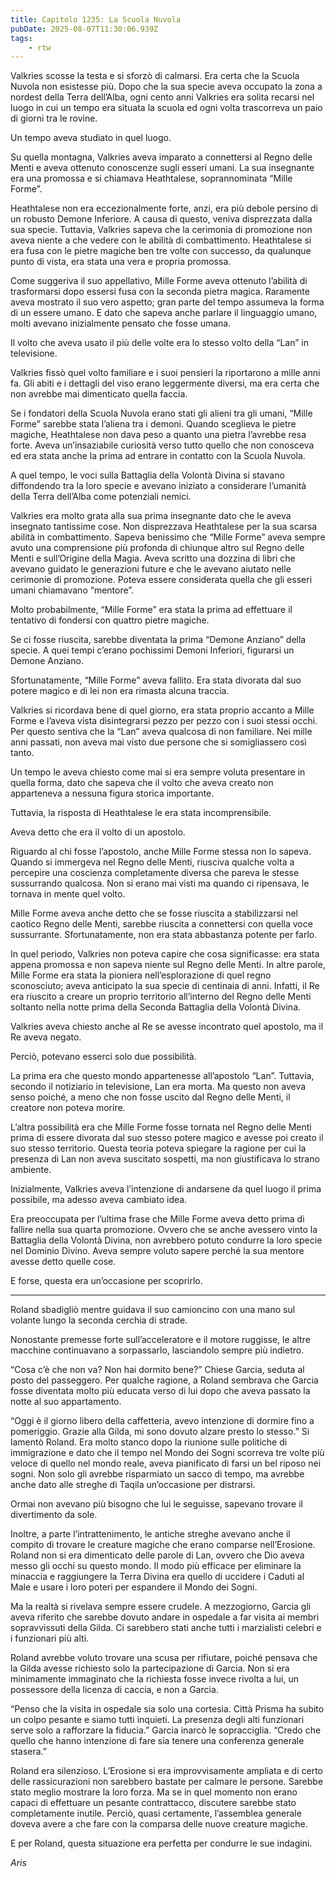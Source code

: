 ```yaml
---
title: Capitolo 1235: La Scuola Nuvola
pubDate: 2025-08-07T11:30:06.939Z
tags:
    - rtw
---
```



Valkries scosse la testa e si sforzò di calmarsi. Era certa che la Scuola Nuvola non esistesse più. Dopo che la sua specie aveva occupato la zona a nordest della Terra dell’Alba, ogni cento anni Valkries era solita recarsi nel luogo in cui un tempo era situata la scuola ed ogni volta trascorreva un paio di giorni tra le rovine.


Un tempo aveva studiato in quel luogo.


Su quella montagna, Valkries aveva imparato a connettersi al Regno delle Menti e aveva ottenuto conoscenze sugli esseri umani. La sua insegnante era una promossa e si chiamava Heathtalese, soprannominata “Mille Forme”.


Heathtalese non era eccezionalmente forte, anzi, era più debole persino di un robusto Demone Inferiore. A causa di questo, veniva disprezzata dalla sua specie. Tuttavia, Valkries sapeva che la cerimonia di promozione non aveva niente a che vedere con le abilità di combattimento. Heathtalese si era fusa con le pietre magiche ben tre volte con successo, da qualunque punto di vista, era stata una vera e propria promossa.


Come suggeriva il suo appellativo, Mille Forme aveva ottenuto l’abilità di trasformarsi dopo essersi fusa con la seconda pietra magica. Raramente aveva mostrato il suo vero aspetto; gran parte del tempo assumeva la forma di un essere umano. E dato che sapeva anche parlare il linguaggio umano, molti avevano inizialmente pensato che fosse umana.


Il volto che aveva usato il più delle volte era lo stesso volto della “Lan” in televisione.


Valkries fissò quel volto familiare e i suoi pensieri la riportarono a mille anni fa. Gli abiti e i dettagli del viso erano leggermente diversi, ma era certa che non avrebbe mai dimenticato quella faccia.


Se i fondatori della Scuola Nuvola erano stati gli alieni tra gli umani, “Mille Forme” sarebbe stata l’aliena tra i demoni. Quando sceglieva le pietre magiche, Heathtalese non dava peso a quanto una pietra l’avrebbe resa forte. Aveva un’insaziabile curiosità verso tutto quello che non conosceva ed era stata anche la prima ad entrare in contatto con la Scuola Nuvola.


A quel tempo, le voci sulla Battaglia della Volontà Divina si stavano diffondendo tra la loro specie e avevano iniziato a considerare l’umanità della Terra dell’Alba come potenziali nemici.


Valkries era molto grata alla sua prima insegnante dato che le aveva insegnato tantissime cose. Non disprezzava Heathtalese per la sua scarsa abilità in combattimento. Sapeva benissimo che “Mille Forme” aveva sempre avuto una comprensione più profonda di chiunque altro sul Regno delle Menti e sull’Origine della Magia. Aveva scritto una dozzina di libri che avevano guidato le generazioni future e che le avevano aiutato nelle cerimonie di promozione. Poteva essere considerata quella che gli esseri umani chiamavano “mentore”.


Molto probabilmente, “Mille Forme” era stata la prima ad effettuare il tentativo di fondersi con quattro pietre magiche.


Se ci fosse riuscita, sarebbe diventata la prima “Demone Anziano” della specie. A quei tempi c’erano pochissimi Demoni Inferiori, figurarsi un Demone Anziano.


Sfortunatamente, “Mille Forme” aveva fallito. Era stata divorata dal suo potere magico e di lei non era rimasta alcuna traccia.


Valkries si ricordava bene di quel giorno, era stata proprio accanto a Mille Forme e l’aveva vista disintegrarsi pezzo per pezzo con i suoi stessi occhi. Per questo sentiva che la “Lan” aveva qualcosa di non familiare. Nei mille anni passati, non aveva mai visto due persone che si somigliassero così tanto.


Un tempo le aveva chiesto come mai si era sempre voluta presentare in quella forma, dato che sapeva che il volto che aveva creato non apparteneva a nessuna figura storica importante.


Tuttavia, la risposta di Heathtalese le era stata incomprensibile.


Aveva detto che era il volto di un apostolo.


Riguardo al chi fosse l’apostolo, anche Mille Forme stessa non lo sapeva. Quando si immergeva nel Regno delle Menti, riusciva qualche volta a percepire una coscienza completamente diversa che pareva le stesse sussurrando qualcosa. Non si erano mai visti ma quando ci ripensava, le tornava in mente quel volto.


Mille Forme aveva anche detto che se fosse riuscita a stabilizzarsi nel caotico Regno delle Menti, sarebbe riuscita a connettersi con quella voce sussurrante. Sfortunatamente, non era stata abbastanza potente per farlo.


In quel periodo, Valkries non poteva capire che cosa significasse: era stata appena promossa e non sapeva niente sul Regno delle Menti. In altre parole, Mille Forme era stata la pioniera nell’esplorazione di quel regno sconosciuto; aveva anticipato la sua specie di centinaia di anni. Infatti, il Re era riuscito a creare un proprio territorio all’interno del Regno delle Menti soltanto nella notte prima della Seconda Battaglia della Volontà Divina.


Valkries aveva chiesto anche al Re se avesse incontrato quel apostolo, ma il Re aveva negato.


Perciò, potevano esserci solo due possibilità.


La prima era che questo mondo appartenesse all’apostolo “Lan”. Tuttavia, secondo il notiziario in televisione, Lan era morta. Ma questo non aveva senso poiché, a meno che non fosse uscito dal Regno delle Menti, il creatore non poteva morire.


L’altra possibilità era che Mille Forme fosse tornata nel Regno delle Menti prima di essere divorata dal suo stesso potere magico e avesse poi creato il suo stesso territorio. Questa teoria poteva spiegare la ragione per cui la presenza di Lan non aveva suscitato sospetti, ma non giustificava lo strano ambiente.


Inizialmente, Valkries aveva l’intenzione di andarsene da quel luogo il prima possibile, ma adesso aveva cambiato idea.


Era preoccupata per l’ultima frase che Mille Forme aveva detto prima di fallire nella sua quarta promozione. Ovvero che se anche avessero vinto la Battaglia della Volontà Divina, non avrebbero potuto condurre la loro specie nel Dominio Divino. Aveva sempre voluto sapere perché la sua mentore avesse detto quelle cose.


E forse, questa era un’occasione per scoprirlo.


***






Roland sbadigliò mentre guidava il suo camioncino con una mano sul volante lungo la seconda cerchia di strade.


Nonostante premesse forte sull’acceleratore e il motore ruggisse, le altre macchine continuavano a sorpassarlo, lasciandolo sempre più indietro.


“Cosa c’è che non va? Non hai dormito bene?” Chiese Garcia, seduta al posto del passeggero. Per qualche ragione, a Roland sembrava che Garcia fosse diventata molto più educata verso di lui dopo che aveva passato la notte al suo appartamento.


“Oggi è il giorno libero della caffetteria, avevo intenzione di dormire fino a pomeriggio. Grazie alla Gilda, mi sono dovuto alzare presto lo stesso.” Si lamentò Roland. Era molto stanco dopo la riunione sulle politiche di immigrazione e dato che il tempo nel Mondo dei Sogni scorreva tre volte più veloce di quello nel mondo reale, aveva pianificato di farsi un bel riposo nei sogni. Non solo gli avrebbe risparmiato un sacco di tempo, ma avrebbe anche dato alle streghe di Taqila un’occasione per distrarsi.


Ormai non avevano più bisogno che lui le seguisse, sapevano trovare il divertimento da sole.


Inoltre, a parte l’intrattenimento, le antiche streghe avevano anche il compito di trovare le creature magiche che erano comparse nell’Erosione. Roland non si era dimenticato delle parole di Lan, ovvero che Dio aveva messo gli occhi su questo mondo. Il modo più efficace per eliminare la minaccia e raggiungere la Terra Divina era quello di uccidere i Caduti al Male e usare i loro poteri per espandere il Mondo dei Sogni.


Ma la realtà si rivelava sempre essere crudele. A mezzogiorno, Garcia gli aveva riferito che sarebbe dovuto andare in ospedale a far visita ai membri sopravvissuti della Gilda. Ci sarebbero stati anche tutti i marzialisti celebri e i funzionari più alti.


Roland avrebbe voluto trovare una scusa per rifiutare, poiché pensava che la Gilda avesse richiesto solo la partecipazione di Garcia. Non si era minimamente immaginato che la richiesta fosse invece rivolta a lui, un possessore della licenza di caccia, e non a Garcia.


“Penso che la visita in ospedale sia solo una cortesia. Città Prisma ha subito un colpo pesante e siamo tutti inquieti. La presenza degli alti funzionari serve solo a rafforzare la fiducia.” Garcia inarcò le sopracciglia. “Credo che quello che hanno intenzione di fare sia tenere una conferenza generale stasera.”


Roland era silenzioso. L’Erosione si era improvvisamente ampliata e di certo delle rassicurazioni non sarebbero bastate per calmare le persone. Sarebbe stato meglio mostrare la loro forza. Ma se in quel momento non erano capaci di effettuare un pesante contrattacco, discutere sarebbe stato completamente inutile. Perciò, quasi certamente, l’assemblea generale doveva avere a che fare con la comparsa delle nuove creature magiche.


E per Roland, questa situazione era perfetta per condurre le sue indagini.






<em>Aris</em>
                                


                                



